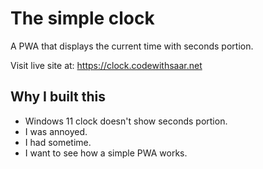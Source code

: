 # The simple clock

A PWA that displays the current time with seconds portion.

Visit live site at: <https://clock.codewithsaar.net>

## Why I built this

* Windows 11 clock doesn't show seconds portion.
* I was annoyed.
* I had sometime.
* I want to see how a simple PWA works.
